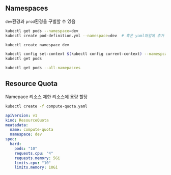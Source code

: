 ## Namespaces
`dev`환경과 `prod`환경을 구별할 수 있음
```bash
kubectl get pods --namespace=dev
kubectl create pod-definition.yml --namespace=dev  # 혹은 yaml파일에 추가
```

```bash
kubectl create namespace dev

kubectl config set-context $(kubectl config current-context) --namespcae=dev  # default 네임스페이스 변경
kubectl get pods

kubectl get pods --all-namepasces
```
## Resource Quota
Namepace 리소스 제한
리소스에 용량 할당
```bash
kubectl create -f compute-quota.yaml
```
```yaml
apiVersion: v1
kind: ResourceQuota
meatadata:
  name: compute-quota
  namespace: dev
spec:
  hard:
    pods: "10"
    requests.cpu: "4"
    requests.memory: 5Gi
    limits.cpu: "10"
    limits.memory: 10Gi
```
